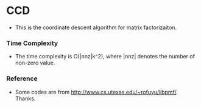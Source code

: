 # CCD

* This is the coordinate descent algorithm for matrix factorizaiton.

### Time Complexity
* The time complexity is O(|nnz|k^2), where |nnz| denotes the number of non-zero value.

### Reference
* Some codes are from http://www.cs.utexas.edu/~rofuyu/libpmf/. Thanks.
